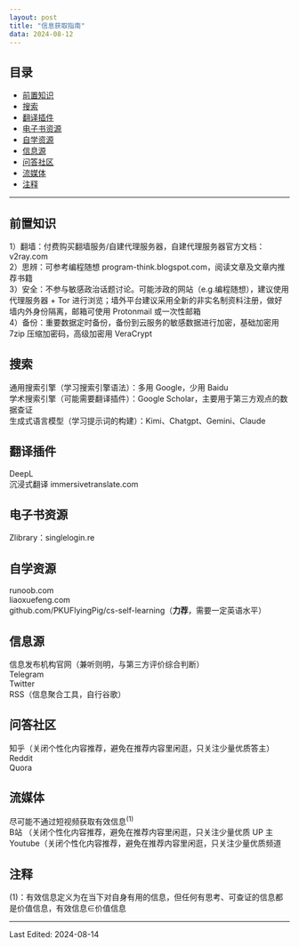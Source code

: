 ```yaml
---
layout: post
title: "信息获取指南"
data: 2024-08-12
---
```

## 目录
- [前置知识](#前置知识)
- [搜索](#搜索)
- [翻译插件](#翻译插件)
- [电子书资源](#电子书资源)
- [自学资源](#自学资源)
- [信息源](#信息源)
- [问答社区](#问答社区)
- [流媒体](#流媒体)
- [注释](#注释)

---

## 前置知识 
1）翻墙：付费购买翻墙服务/自建代理服务器，自建代理服务器官方文档：v2ray.com  
2）思辨：可参考编程随想 program-think.blogspot.com，阅读文章及文章内推荐书籍  
3）安全：不参与敏感政治话题讨论。可能涉政的网站（e.g.编程随想），建议使用 代理服务器 + Tor 进行浏览；墙外平台建议采用全新的非实名制资料注册，做好墙内外身份隔离，邮箱可使用 Protonmail 或一次性邮箱  
4）备份：重要数据定时备份，备份到云服务的敏感数据进行加密，基础加密用 7zip 压缩加密码，高级加密用 VeraCrypt  

## 搜索
 通用搜索引擎（学习搜索引擎语法）：多用 Google，少用 Baidu  
 学术搜索引擎（可能需要翻译插件）：Google Scholar，主要用于第三方观点的数据查证  
 生成式语言模型（学习提示词的构建）：Kimi、Chatgpt、Gemini、Claude  

## 翻译插件
 DeepL  
 沉浸式翻译 immersivetranslate.com  

## 电子书资源 
 Zlibrary：singlelogin.re  

## 自学资源
 runoob.com  
 liaoxuefeng.com  
 github.com/PKUFlyingPig/cs-self-learning（**力荐**，需要一定英语水平）  

## 信息源
 信息发布机构官网（兼听则明，与第三方评价综合判断）  
 Telegram  
 Twitter  
 RSS（信息聚合工具，自行谷歌）  

## 问答社区 
 知乎（关闭个性化内容推荐，避免在推荐内容里闲逛，只关注少量优质答主）  
 Reddit  
 Quora  

## 流媒体
 尽可能不通过短视频获取有效信息<sup>(1)</sup>  
 B站 （关闭个性化内容推荐，避免在推荐内容里闲逛，只关注少量优质 UP 主  
 Youtube（关闭个性化内容推荐，避免在推荐内容里闲逛，只关注少量优质频道  

## 注释
(1)：有效信息定义为在当下对自身有用的信息，但任何有思考、可查证的信息都是价值信息，有效信息∈价值信息

---
Last Edited: 2024-08-14
